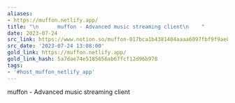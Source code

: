 ```yaml
---
aliases:
- https://muffon.netlify.app/
title: "\n      muffon - Advanced music streaming client\n    "
date: 2023-07-24
src_link: https://www.notion.so/muffon-017bca1b4381404aaaa6097fbf9f9ae8
src_date: '2023-07-24 13:08:00'
gold_link: https://muffon.netlify.app/
gold_link_hash: 5a7dae74e5185656ab67fcf12d96b978
tags:
- '#host_muffon_netlify_app'
---
```













 muffon - Advanced music streaming client